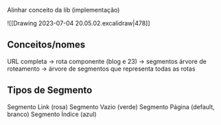 Alinhar conceito da lib (implementação)

![[Drawing 2023-07-04 20.05.02.excalidraw|478]]

## Conceitos/nomes
URL completa -> rota
componente (blog e 23) -> segmentos
árvore de roteamento -> árvore de segmentos que representa todas as rotas


## Tipos de Segmento
Segmento Link (rosa)
Segmento Vazio (verde)
Segmento Página (default, branco)
Segmento Índice (azul)
